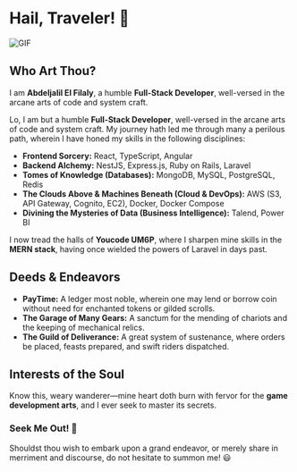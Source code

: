 # Hail, Traveler! 👋

![GIF](https://media2.giphy.com/media/v1.Y2lkPTc5MGI3NjExM2JwbHRxYWI0Y2pjbzJoZTMwdDJmeDUyYW53eXBwbnYyNzRrNDJwaiZlcD12MV9pbnRlcm5hbF9naWZfYnlfaWQmY3Q9Zw/l0HlNaQ6gWfllcjDO/giphy.gif)

## Who Art Thou?

I am **Abdeljalil El Filaly**, a humble **Full-Stack Developer**, well-versed in the arcane arts of code and system craft.

Lo, I am but a humble **Full-Stack Developer**, well-versed in the arcane arts of code and system craft. My journey hath led me through many a perilous path, wherein I have honed my skills in the following disciplines:

- **Frontend Sorcery:** React, TypeScript, Angular
- **Backend Alchemy:** NestJS, Express.js, Ruby on Rails, Laravel
- **Tomes of Knowledge (Databases):** MongoDB, MySQL, PostgreSQL, Redis
- **The Clouds Above & Machines Beneath (Cloud & DevOps):** AWS (S3, API Gateway, Cognito, EC2), Docker, Docker Compose
- **Divining the Mysteries of Data (Business Intelligence):** Talend, Power BI

I now tread the halls of **Youcode UM6P**, where I sharpen mine skills in the **MERN stack**, having once wielded the powers of Laravel in days past.

## Deeds & Endeavors
- **PayTime:** A ledger most noble, wherein one may lend or borrow coin without need for enchanted tokens or gilded scrolls.
- **The Garage of Many Gears:** A sanctum for the mending of chariots and the keeping of mechanical relics.
- **The Guild of Deliverance:** A great system of sustenance, where orders be placed, feasts prepared, and swift riders dispatched.

## Interests of the Soul
Know this, weary wanderer—mine heart doth burn with fervor for the **game development arts**, and I ever seek to master its secrets.

### Seek Me Out! 🚀
Shouldst thou wish to embark upon a grand endeavor, or merely share in merriment and discourse, do not hesitate to summon me! 😃

